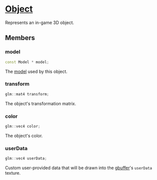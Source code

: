# [Object](Object.hpp)

Represents an in-game 3D object.

## Members

### model

```cpp
const Model * model;
```

The [model](model/Model.md) used by this object.

### transform

```cpp
glm::mat4 transform;
```

The object's transformation matrix.

### color

```cpp
glm::vec4 color;
```

The object's color.

### userData

```cpp
glm::vec4 userData;
```

Custom user-provided data that will be drawn into the [gbuffer](impl/GBuffer.md)'s `userData` texture.
